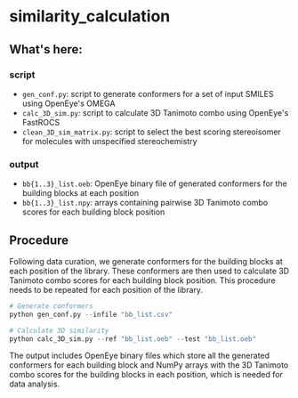 # similarity_calculation

## What's here:
### script
- `gen_conf.py`: script to generate conformers for a set of input SMILES using OpenEye's OMEGA
- `calc_3D_sim.py`: script to calculate 3D Tanimoto combo using OpenEye's FastROCS
- `clean_3D_sim_matrix.py`: script to select the best scoring stereoisomer for molecules with unspecified stereochemistry

### output
- `bb{1..3}_list.oeb`: OpenEye binary file of generated conformers for the building blocks at each position
- `bb{1..3}_list.npy`: arrays containing pairwise 3D Tanimoto combo scores for each building block position

## Procedure
Following data curation, we generate conformers for the building blocks at each position of the library. These conformers are then used to calculate 3D Tanimoto combo scores for each building block position. This procedure needs to be repeated for each position of the library.
  
```python
# Generate conformers
python gen_conf.py --infile "bb_list.csv"

# Calculate 3D similarity
python calc_3D_sim.py --ref "bb_list.oeb" --test "bb_list.oeb"
```
The output includes OpenEye binary files which store all the generated conformers for each building block and NumPy arrays with the 3D Tanimoto combo scores for the building blocks in each position, which is needed for data analysis.

